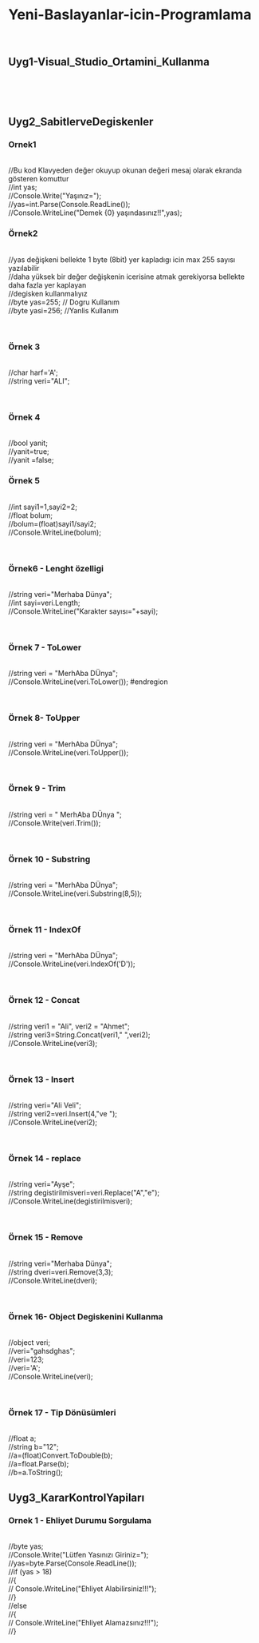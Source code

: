 ﻿# Yeni-Baslayanlar-icin-Programlama
<br><h2>Uyg1-Visual_Studio_Ortamini_Kullanma</h2><br>

<br><h2>Uyg2_SabitlerveDegiskenler</h2>
  <h3>Ornek1</h3>
            <br> //Bu kod Klavyeden değer okuyup okunan değeri mesaj olarak ekranda gösteren komuttur
             <br> //int yas;
              <br>//Console.Write("Yaşınız=");
             <br> //yas=int.Parse(Console.ReadLine());
             <br> //Console.WriteLine("Demek {0} yaşındasınız!!",yas);
 <br><h3>Örnek2</h3>
             <br> //yas değişkeni bellekte 1 byte (8bit) yer kapladıgı icin max 255 sayısı yazılabilir
              <br>//daha yüksek bir değer değişkenin icerisine atmak gerekiyorsa bellekte daha fazla yer kaplayan
             <br> //degisken kullanmalıyız
            <br>  //byte yas=255; // Dogru Kullanım
            <br>  //byte yasi=256; //Yanlis Kullanım

  <br><h3> Örnek 3</h3>
              <br>//char harf='A';
              <br>//string veri="ALI";

   <br><h3>Örnek 4</h3>
              <br>//bool yanit;
              <br>//yanit=true;
              <br>//yanit =false;
   <br><h3> Örnek 5</h3>
              <br>//int sayi1=1,sayi2=2;
              <br>//float bolum;
              <br>//bolum=(float)sayi1/sayi2;
              <br>//Console.WriteLine(bolum);

   <br><h3> Örnek6 - Lenght özelligi</h3>
            <br>  //string veri="Merhaba Dünya";
              <br>//int sayi=veri.Length;
              <br>//Console.WriteLine("Karakter sayısı="+sayi);

   <br><h3> Örnek 7 - ToLower</h3>
              <br>//string veri = "MerhAba DÜnya";
              <br>//Console.WriteLine(veri.ToLower());
             #endregion

   <br><h3> Örnek 8- ToUpper</h3>
              <br>//string veri = "MerhAba DÜnya"; 
              <br>//Console.WriteLine(veri.ToUpper());

   <br><h3>  Örnek 9 - Trim</h3>
             <br>//string veri = "      MerhAba DÜnya       ";
             <br>//Console.Write(veri.Trim());

   <br><h3>Örnek 10 - Substring</h3>
             <br>//string veri = "MerhAba DÜnya";
             <br>//Console.WriteLine(veri.Substring(8,5));

   <br><h3>Örnek 11 - IndexOf</h3>
             <br>//string veri = "MerhAba DÜnya";
             <br>//Console.WriteLine(veri.IndexOf('D'));

   <br><h3>Örnek 12 - Concat</h3>
             <br> //string veri1 = "Ali", veri2 = "Ahmet";
             <br>//string veri3=String.Concat(veri1," ",veri2);
             <br>//Console.WriteLine(veri3);

   <br><h3>Örnek 13 - Insert</h3>
             <br>//string veri="Ali Veli";
             <br>//string veri2=veri.Insert(4,"ve ");
             <br>//Console.WriteLine(veri2);

   <br><h3>Örnek 14 - replace</h3>
             <br>//string veri="Ayşe";
             <br>//string degistirilmisveri=veri.Replace("A","e");
             <br>//Console.WriteLine(degistirilmisveri);

  <br><h3>Örnek 15 - Remove</h3>
             <br>//string veri="Merhaba Dünya";
             <br>//string dveri=veri.Remove(3,3);
             <br>//Console.WriteLine(dveri);

  <br><h3>Örnek 16- Object Degiskenini Kullanma</h3>
             <br>//object veri;
             <br>//veri="gahsdghas";
             <br>//veri=123;
             <br>//veri='A';
             <br>//Console.WriteLine(veri);

   <br><h3>Örnek 17 - Tip Dönüsümleri</h3>
             <br>//float a;
             <br>//string b="12";
             <br>//a=(float)Convert.ToDouble(b);
             <br>//a=float.Parse(b);
             <br>//b=a.ToString();

   <h2>Uyg3_KararKontrolYapiları</h2>
     <h3>Ornek 1 - Ehliyet Durumu Sorgulama</h3>
           <br> //byte yas;
            <br>//Console.Write("Lütfen Yasınızı Giriniz=");
            <br>//yas=byte.Parse(Console.ReadLine());
            <br>//if (yas > 18)
            <br>//{
            <br>//    Console.WriteLine("Ehliyet Alabilirsiniz!!!");
            <br>//}
            <br>//else
            <br>//{
            <br>//    Console.WriteLine("Ehliyet Alamazsınız!!!");
            <br>//}
            
